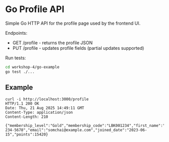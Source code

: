 # Go Profile API

Simple Go HTTP API for the profile page used by the frontend UI.

Endpoints:
- GET /profile - returns the profile JSON
- PUT /profile - updates profile fields (partial updates supported)

Run tests:

```bash
cd workshop-4/go-example
go test ./...
```


## Example

```
curl -i http://localhost:3000/profile
HTTP/1.1 200 OK
Date: Thu, 21 Aug 2025 14:49:11 GMT
Content-Type: application/json
Content-Length: 210

{"membership_level":"Gold","membership_code":"LBK001234","first_name":"สมชาย","last_name":"ใจดี","phone":"081-234-5678","email":"somchai@example.com","joined_date":"2023-06-15","points":15420}
```
